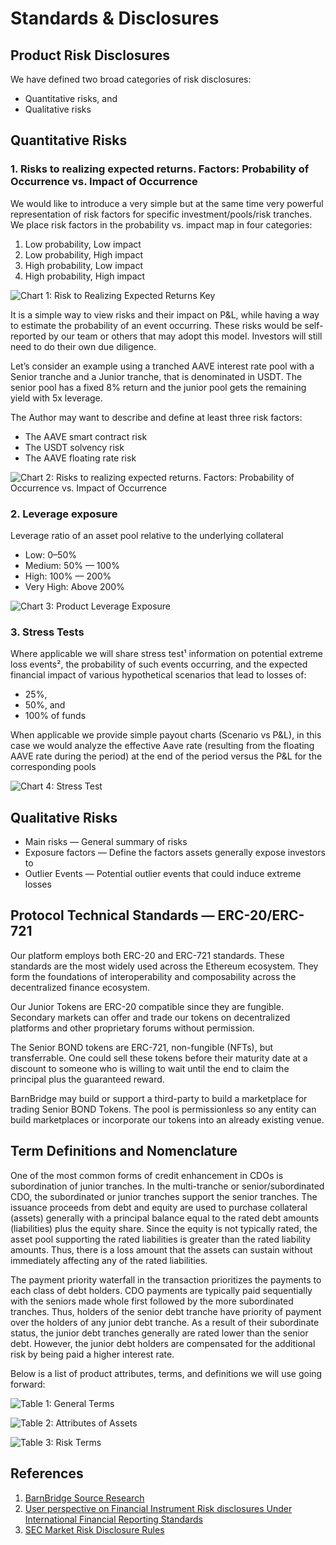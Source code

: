 # Standards & Disclosures

## Product Risk Disclosures

We have defined two broad categories of risk disclosures:

* Quantitative risks, and
* Qualitative risks

## Quantitative Risks

### **1. Risks to realizing expected returns. Factors: Probability of Occurrence vs. Impact of Occurrence**

We would like to introduce a very simple but at the same time very powerful representation of risk factors for specific investment/pools/risk tranches. We place risk factors in the probability vs. impact map in four categories:

1. Low probability, Low impact
2. Low probability, High impact
3. High probability, Low impact
4. High probability, High impact

![Chart 1: Risk to Realizing Expected Returns Key](.gitbook/assets/1.png)

It is a simple way to view risks and their impact on P&L, while having a way to estimate the probability of an event occurring. These risks would be self-reported by our team or others that may adopt this model. Investors will still need to do their own due diligence.

Let’s consider an example using a tranched AAVE interest rate pool with a Senior tranche and a Junior tranche, that is denominated in USDT. The senior pool has a fixed 8% return and the junior pool gets the remaining yield with 5x leverage.

The Author may want to describe and define at least three risk factors:

* The AAVE smart contract risk
* The USDT solvency risk
* The AAVE floating rate risk

![Chart 2: Risks to realizing expected returns. Factors: Probability of Occurrence vs. Impact of Occurrence](.gitbook/assets/3.png)

### **2. Leverage exposure**

Leverage ratio of an asset pool relative to the underlying collateral

* Low: 0–50%
* Medium: 50% — 100%
* High: 100% — 200%
* Very High: Above 200%

![Chart 3: Product Leverage Exposure](.gitbook/assets/4.png)

### **3. Stress Tests**

Where applicable we will share stress test¹ information on potential extreme loss events², the probability of such events occurring, and the expected financial impact of various hypothetical scenarios that lead to losses of:

* 25%,
* 50%, and
* 100% of funds

When applicable we provide simple payout charts \(Scenario vs P&L\), in this case we would analyze the effective Aave rate \(resulting from the floating AAVE rate during the period\) at the end of the period versus the P&L for the corresponding pools

![Chart 4: Stress Test](.gitbook/assets/5.png)

## Qualitative Risks

* Main risks — General summary of risks
* Exposure factors — Define the factors assets generally expose investors to
* Outlier Events — Potential outlier events that could induce extreme losses

## Protocol Technical Standards — ERC-20/ERC-721 <a id="1dde"></a>

Our platform employs both ERC-20 and ERC-721 standards. These standards are the most widely used across the Ethereum ecosystem. They form the foundations of interoperability and composability across the decentralized finance ecosystem.

Our Junior Tokens are ERC-20 compatible since they are fungible. Secondary markets can offer and trade our tokens on decentralized platforms and other proprietary forums without permission.

The Senior BOND tokens are ERC-721, non-fungible \(NFTs\), but transferrable. One could sell these tokens before their maturity date at a discount to someone who is willing to wait until the end to claim the principal plus the guaranteed reward.

BarnBridge may build or support a third-party to build a marketplace for trading Senior BOND Tokens. The pool is permissionless so any entity can build marketplaces or incorporate our tokens into an already existing venue.

## Term Definitions and Nomenclature <a id="ac23"></a>

One of the most common forms of credit enhancement in CDOs is subordination of junior tranches. In the multi-tranche or senior/subordinated CDO, the subordinated or junior tranches support the senior tranches. The issuance proceeds from debt and equity are used to purchase collateral \(assets\) generally with a principal balance equal to the rated debt amounts \(liabilities\) plus the equity share. Since the equity is not typically rated, the asset pool supporting the rated liabilities is greater than the rated liability amounts. Thus, there is a loss amount that the assets can sustain without immediately affecting any of the rated liabilities.

The payment priority waterfall in the transaction prioritizes the payments to each class of debt holders. CDO payments are typically paid sequentially with the seniors made whole first followed by the more subordinated tranches. Thus, holders of the senior debt tranche have priority of payment over the holders of any junior debt tranche. As a result of their subordinate status, the junior debt tranches generally are rated lower than the senior debt. However, the junior debt holders are compensated for the additional risk by being paid a higher interest rate.

Below is a list of product attributes, terms, and definitions we will use going forward:

![Table 1: General Terms](.gitbook/assets/general-terms.png)

![Table 2: Attributes of Assets](.gitbook/assets/attributes-of-assets.png)

![Table 3: Risk Terms](.gitbook/assets/risk-terms.png)

## **References**

1. [BarnBridge Source Research](https://www.notion.so/barnbridge/CDO-Standards-Research-db29f2b80ec84fc9a694acacf1665459)
2. [User perspective on Financial Instrument Risk disclosures Under International Financial Reporting Standards](https://www.cfainstitute.org/-/media/documents/article/position-paper/perspective-on-financial-instrument-risk-disclosures-under-ifrs-vol-1.ashx)
3. [SEC Market Risk Disclosure Rules](https://www.sec.gov/divisions/corpfin/guidance/derivfaq.htm)

